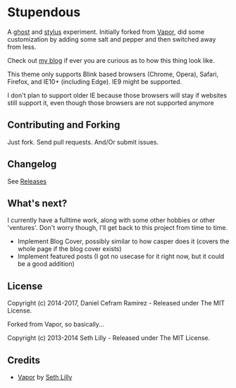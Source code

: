 # Stupendous

A [ghost](https://ghost.org) and [stylus](http://learnboost.github.io/stylus/)
experiment. Initially forked from [Vapor](https://github.com/sethlilly/Vapor),
did some customization by adding some salt and pepper and then switched away
from less.

Check out [my blog](http://dcefram.com) if ever you are curious as to
how this thing look like.

This theme only supports Blink based browsers (Chrome, Opera), Safari, Firefox, and IE10+ (including Edge). IE9 might be supported.

I don't plan to support older IE because those browsers will stay if websites still support it, even though those browsers are not supported anymore

## Contributing and Forking

Just fork. Send pull requests. And/Or submit issues.

## Changelog

See [Releases](https://github.com/dcefram/stupendous/releases)

## What's next?

I currently have a fulltime work, along with some other hobbies or other
'ventures'. Don't worry though, I'll get back to this project from time to time.

- Implement Blog Cover, possibly similar to how casper does it (covers the whole page if the blog cover exists)
- Implement featured posts (I got no usecase for it right now, but it could be a good addition)

## License
Copyright (c) 2014-2017, Daniel Cefram Ramirez - Released under The MIT License.

Forked from Vapor, so basically...

Copyright (c) 2013-2014 Seth Lilly - Released under The MIT License.

## Credits

- [Vapor](https://github.com/sethlilly/Vapor) by [Seth Lilly](http://sethlilly.com)
